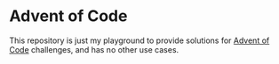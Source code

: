 # Advent of Code
This repository is just my playground to provide solutions for [Advent of Code](https://adventofcode.com) challenges, and has no other use cases.
